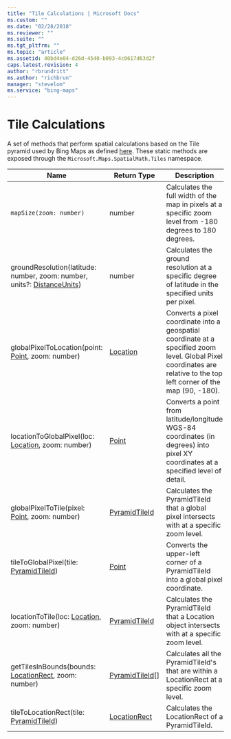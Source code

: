 ```yaml
---
title: "Tile Calculations | Microsoft Docs"
ms.custom: ""
ms.date: "02/28/2018"
ms.reviewer: ""
ms.suite: ""
ms.tgt_pltfrm: ""
ms.topic: "article"
ms.assetid: 40bd4e04-d26d-4540-b093-4c0617d63d2f
caps.latest.revision: 4
author: "rbrundritt"
ms.author: "richbrun"
manager: "stevelom"
ms.service: "bing-maps"
---
```

# Tile Calculations
A set of methods that perform spatial calculations based on the Tile pyramid used by Bing Maps as defined [here](../articles/bing-maps-tile-system.md). These static methods are exposed through the `Microsoft.Maps.SpatialMath.Tiles` namespace.

Name                                                                                  | Return Type           | Description
------------------------------------------------------------------------------------- | --------------------- | ----------------------------
`mapSize(zoom: number)`                                                               | number                | Calculates the full width of the map in pixels at a specific zoom level from -180 degrees to 180 degrees.
groundResolution(latitude: number, zoom: number, units?: [DistanceUnits](../v8-web-control/distanceunits-enumeration.md))             | number                | Calculates the ground resolution at a specific degree of latitude in the specified units per pixel.
globalPixelToLocation(point: [Point](../v8-web-control/point-class.md), zoom: number)                                   | [Location](../v8-web-control/location-class.md)              | Converts a pixel coordinate into a geospatial coordinate at a specified zoom level. Global Pixel coordinates are relative to the top left corner of the map (90, -180).
locationToGlobalPixel(loc: [Location](../v8-web-control/location-class.md), zoom: number)                                  | [Point](../v8-web-control/point-class.md)                 | Converts a point from latitude/longitude WGS-84 coordinates (in degrees) into pixel XY coordinates at a specified level of detail.
globalPixelToTile(pixel: [Point](../v8-web-control/point-class.md), zoom: number)                                       | [PyramidTileId](../v8-web-control/pyramidtileid-class.md)         | Calculates the PyramidTileId that a global pixel intersects with at a specific zoom level.
tileToGlobalPixel(tile: [PyramidTileId](../v8-web-control/pyramidtileid-class.md))                               | [Point](../v8-web-control/point-class.md)                 | Converts the upper-left corner of a PyramidTileId into a global pixel coordinate.
locationToTile(loc: [Location](../v8-web-control/location-class.md), zoom: number)                                         | [PyramidTileId](../v8-web-control/pyramidtileid-class.md)         | Calculates the PyramidTileId that a Location object intersects with at a specific zoom level.
getTilesInBounds(bounds: [LocationRect](../v8-web-control/locationrect-class.md), zoom: number)                                | [PyramidTileId](../v8-web-control/pyramidtileid-class.md)[]       | Calculates all the PyramidTileId's that are within a LocationRect at a specific zoom level.
tileToLocationRect(tile: [PyramidTileId](../v8-web-control/pyramidtileid-class.md))                                             | [LocationRect](../v8-web-control/locationrect-class.md)          | Calculates the LocationRect of a PyramidTileId.

